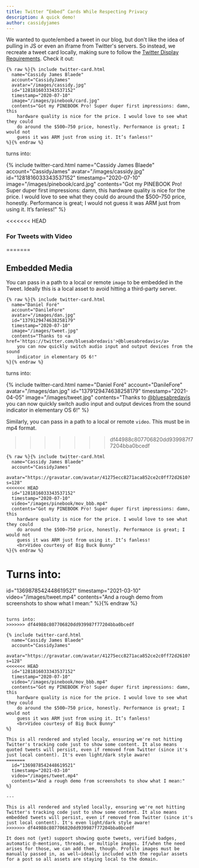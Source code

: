 ```yaml
---
title: Twitter “Embed” Cards While Respecting Privacy
description: A quick demo!
author: cassidyjames
---
```


We wanted to quote/embed a tweet in our blog, but don't like the idea of pulling in JS or even an iframe from Twitter's servers. So instead, we recreate a tweet card locally, making sure to follow the [Twitter Display Requirements](https://developer.twitter.com/en/developer-terms/display-requirements). Check it out:

```liquid
{% raw %}{% include twitter-card.html
  name="Cassidy James Blaede"
  account="CassidyJames"
  avatar="/images/cassidy.jpg"
  id="1281816033343537152"
  timestamp="2020-07-10"
  image="/images/pinebook/card.jpg"
  contents="Got my PINEBOOK Pro! Super duper first impressions: damn, this
    hardware quality is nice for the price. I would love to see what they could
    do around the $500–750 price, honestly. Performance is great; I would not
    guess it was ARM just from using it. It’s fanless!"
%}{% endraw %}
```

turns into:

{% include twitter-card.html
  name="Cassidy James Blaede"
  account="CassidyJames"
  avatar="/images/cassidy.jpg"
  id="1281816033343537152"
  timestamp="2020-07-10"
  image="/images/pinebook/card.jpg"
  contents="Got my PINEBOOK Pro! Super duper first impressions: damn, this
    hardware quality is nice for the price. I would love to see what they could
    do around the $500–750 price, honestly. Performance is great; I would not
    guess it was ARM just from using it. It’s fanless!"
%}

<<<<<<< HEAD
### For Tweets with Video
=======
## Embedded Media

You can pass in a path to a local or remote `image` to be embedded in the Tweet. Ideally this is a local asset to avoid hitting a third-party server.

```liquid
{% raw %}{% include twitter-card.html
  name="Daniel Foré"
  account="DanileFore"
  avatar="/images/dan.jpg"
  id="1379129474638258179"
  timestamp="2020-07-10"
  image="/images/tweet.jpg"
  contents="Thanks to <a href='https://twitter.com/bluesabredavis'>@bluesabredavis</a>
    you can now quickly switch audio input and output devices from the sound
    indicator in elementary OS 6!"
%}{% endraw %}
```

turns into:

{% include twitter-card.html
  name="Daniel Foré"
  account="DanileFore"
  avatar="/images/dan.jpg"
  id="1379129474638258179"
  timestamp="2021-04-05"
  image="/images/tweet.jpg"
  contents="Thanks to <a href='https://twitter.com/bluesabredavis'>@bluesabredavis</a>
    you can now quickly switch audio input and output devices from the sound
    indicator in elementary OS 6!"
%}

Similarly, you can pass in a path to a local or remote `video`. This must be in mp4 format.


>>>>>>> df44988c807706820dd939987f77204bba0bcedf
```liquid
{% raw %}{% include twitter-card.html
  name="Cassidy James Blaede"
  account="CassidyJames"
  avatar="https://gravatar.com/avatar/41275ecc8271aca852ce2c0ff72d2610?s=128"
<<<<<<< HEAD
  id="1281816033343537152"
  timestamp="2020-07-10"
  video="/images/pinebook/mov_bbb.mp4"
  contents="Got my PINEBOOK Pro! Super duper first impressions: damn, this
    hardware quality is nice for the price. I would love to see what they could
    do around the $500–750 price, honestly. Performance is great; I would not
    guess it was ARM just from using it. It’s fanless!
    <br>Video courtesy of Big Buck Bunny"
%}{% endraw %}
```

Turns into:
=======
  id="1369878542448619521"
  timestamp="2021-03-10"
  video="/images/tweet.mp4"
  contents="And a rough demo from screenshots to show what I mean:"
%}{% endraw %}
```

turns into:
>>>>>>> df44988c807706820dd939987f77204bba0bcedf

{% include twitter-card.html
  name="Cassidy James Blaede"
  account="CassidyJames"
  avatar="https://gravatar.com/avatar/41275ecc8271aca852ce2c0ff72d2610?s=128"
<<<<<<< HEAD
  id="1281816033343537152"
  timestamp="2020-07-10"
  video="/images/pinebook/mov_bbb.mp4"
  contents="Got my PINEBOOK Pro! Super duper first impressions: damn, this
    hardware quality is nice for the price. I would love to see what they could
    do around the $500–750 price, honestly. Performance is great; I would not
    guess it was ARM just from using it. It’s fanless!
    <br>Video courtesy of Big Buck Bunny"
%}

This is all rendered and styled localy, ensuring we're not hitting Twitter's tracking code just to show some content. It also means quoted tweets will persist, even if removed from Twitter (since it's just local content). It's even light/dark style aware!
=======
  id="1369878542448619521"
  timestamp="2021-03-10"
  video="/images/tweet.mp4"
  contents="And a rough demo from screenshots to show what I mean:"
%}

---

This is all rendered and styled locally, ensuring we're not hitting Twitter's tracking code just to show some content. It also means embedded tweets will persist, even if removed from Twitter (since it's just local content). It's even light/dark style aware!
>>>>>>> df44988c807706820dd939987f77204bba0bcedf

It does not (yet) support showing quote tweets, verified badges, automatic @-mentions, threads, or multiple images. If/when the need arises for those, we can add them, though. Profile images must be manually passed in, as well—ideally included with the regular assets for a post so all assets are staying local to the domain.
